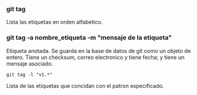 ### git tag
Lista las etiquetas en orden alfabetico.

### git tag -a nombre_etiqueta -m "mensaje de la etiqueta"
Etiqueta anotada. Se guarda en la base de datos de git como un objeto de entero. Tiene un checksum, correo electronico y tiene fecha; y tiene un mensaje asociado.

```
git tag -l "v1.*"
```
Lista de las etiquetas que concidan con el patron especificado.